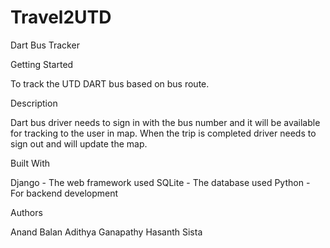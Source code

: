 # Travel2UTD
Dart Bus Tracker

Getting Started

To track the UTD DART bus based on bus route.

Description

Dart bus driver needs to sign in with the bus number and it will be available for tracking to the user in map.
When the trip is completed driver needs to sign out and will update the map.

Built With

Django - The web framework used
SQLite - The database used
Python - For backend development


Authors

Anand Balan
Adithya Ganapathy
Hasanth Sista

